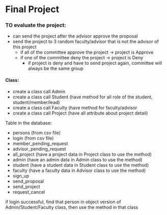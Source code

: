 # **Final Project**
### TO evaluate the project:
- can send the project after the advisor approve the proposal
- send the project to 3 random faculty/advisor that is not the advisor of this project
  - if all of the committee approve the project -> project is Approve
  - if one of the committee deny the project -> project is Deny
    - if project is deny and have to send project again, committee will always be the same group

#### Class:

- create a class call Admin
- create a class call Student (have method for all role of the student, student/member/lead)
- create a class call Faculty (have method for faculty/advisor
- create a class call Project (have all attribute about project detail)

Table in the database:
- persons (from csv file)
- login (from csv file)
- member_pending_request
- advisor_pending_request
- all_project (have a project data in Project class to use the method)
- admin (have an admin data in Admin class to use the method)
- student (have a student data in Student class to use the method)
- faculty (have a faculty data in Advisor class to use the method)
- sign_up
- send_proposal
- send_project
- request_cancel

if login successful, find that person in object version of Admin/Student/Faculty class, then use the method in that class


